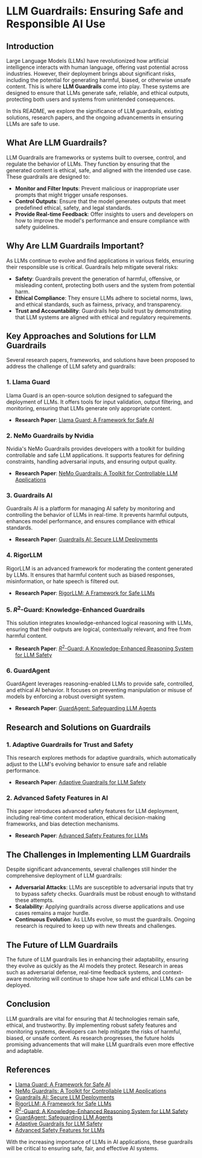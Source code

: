 
# LLM Guardrails: Ensuring Safe and Responsible AI Use

## Introduction

Large Language Models (LLMs) have revolutionized how artificial intelligence interacts with human language, offering vast potential across industries. However, their deployment brings about significant risks, including the potential for generating harmful, biased, or otherwise unsafe content. This is where **LLM Guardrails** come into play. These systems are designed to ensure that LLMs generate safe, reliable, and ethical outputs, protecting both users and systems from unintended consequences.

In this README, we explore the significance of LLM guardrails, existing solutions, research papers, and the ongoing advancements in ensuring LLMs are safe to use.

## What Are LLM Guardrails?

LLM Guardrails are frameworks or systems built to oversee, control, and regulate the behavior of LLMs. They function by ensuring that the generated content is ethical, safe, and aligned with the intended use case. These guardrails are designed to:

- **Monitor and Filter Inputs**: Prevent malicious or inappropriate user prompts that might trigger unsafe responses.
- **Control Outputs**: Ensure that the model generates outputs that meet predefined ethical, safety, and legal standards.
- **Provide Real-time Feedback**: Offer insights to users and developers on how to improve the model's performance and ensure compliance with safety guidelines.

## Why Are LLM Guardrails Important?

As LLMs continue to evolve and find applications in various fields, ensuring their responsible use is critical. Guardrails help mitigate several risks:

- **Safety**: Guardrails prevent the generation of harmful, offensive, or misleading content, protecting both users and the system from potential harm.
- **Ethical Compliance**: They ensure LLMs adhere to societal norms, laws, and ethical standards, such as fairness, privacy, and transparency.
- **Trust and Accountability**: Guardrails help build trust by demonstrating that LLM systems are aligned with ethical and regulatory requirements.

## Key Approaches and Solutions for LLM Guardrails

Several research papers, frameworks, and solutions have been proposed to address the challenge of LLM safety and guardrails:

### 1. **Llama Guard**

Llama Guard is an open-source solution designed to safeguard the deployment of LLMs. It offers tools for input validation, output filtering, and monitoring, ensuring that LLMs generate only appropriate content.

- **Research Paper**: [Llama Guard: A Framework for Safe AI](https://arxiv.org/html/2402.01822v1)

### 2. **NeMo Guardrails by Nvidia**

Nvidia's NeMo Guardrails provides developers with a toolkit for building controllable and safe LLM applications. It supports features for defining constraints, handling adversarial inputs, and ensuring output quality.

- **Research Paper**: [NeMo Guardrails: A Toolkit for Controllable LLM Applications](https://www.researchgate.net/publication/376401604_NeMo_Guardrails_A_Toolkit_for_Controllable_and_Safe_LLM_Applications_with_Programmable_Rails)

### 3. **Guardrails AI**

Guardrails AI is a platform for managing AI safety by monitoring and controlling the behavior of LLMs in real-time. It prevents harmful outputs, enhances model performance, and ensures compliance with ethical standards.

- **Research Paper**: [Guardrails AI: Secure LLM Deployments](https://www.k2view.com/blog/llm-guardrails/)

### 4. **RigorLLM**

RigorLLM is an advanced framework for moderating the content generated by LLMs. It ensures that harmful content such as biased responses, misinformation, or hate speech is filtered out.

- **Research Paper**: [RigorLLM: A Framework for Safe LLMs](https://arxiv.org/abs/2403.13031)

### 5. **$R^2$-Guard: Knowledge-Enhanced Guardrails**

This solution integrates knowledge-enhanced logical reasoning with LLMs, ensuring that their outputs are logical, contextually relevant, and free from harmful content.

- **Research Paper**: [$R^2$-Guard: A Knowledge-Enhanced Reasoning System for LLM Safety](https://arxiv.org/abs/2407.05557)

### 6. **GuardAgent**

GuardAgent leverages reasoning-enabled LLMs to provide safe, controlled, and ethical AI behavior. It focuses on preventing manipulation or misuse of models by enforcing a robust oversight system.

- **Research Paper**: [GuardAgent: Safeguarding LLM Agents](https://arxiv.org/abs/2406.09187)

## Research and Solutions on Guardrails

### 1. **Adaptive Guardrails for Trust and Safety**

This research explores methods for adaptive guardrails, which automatically adjust to the LLM's evolving behavior to ensure safe and reliable performance.

- **Research Paper**: [Adaptive Guardrails for LLM Safety](https://www.researchgate.net/publication/382314247_Guardrails_for_trust_safety_and_ethical_development_and_deployment_of_Large_Language_Models_LLM)

### 2. **Advanced Safety Features in AI**

This paper introduces advanced safety features for LLM deployment, including real-time content moderation, ethical decision-making frameworks, and bias detection mechanisms.

- **Research Paper**: [Advanced Safety Features for LLMs](https://arxiv.org/abs/2407.12358)

## The Challenges in Implementing LLM Guardrails

Despite significant advancements, several challenges still hinder the comprehensive deployment of LLM guardrails:

- **Adversarial Attacks**: LLMs are susceptible to adversarial inputs that try to bypass safety checks. Guardrails must be robust enough to withstand these attempts.
- **Scalability**: Applying guardrails across diverse applications and use cases remains a major hurdle.
- **Continuous Evolution**: As LLMs evolve, so must the guardrails. Ongoing research is required to keep up with new threats and challenges.

## The Future of LLM Guardrails

The future of LLM guardrails lies in enhancing their adaptability, ensuring they evolve as quickly as the AI models they protect. Research in areas such as adversarial defense, real-time feedback systems, and context-aware monitoring will continue to shape how safe and ethical LLMs can be deployed.

## Conclusion

LLM guardrails are vital for ensuring that AI technologies remain safe, ethical, and trustworthy. By implementing robust safety features and monitoring systems, developers can help mitigate the risks of harmful, biased, or unsafe content. As research progresses, the future holds promising advancements that will make LLM guardrails even more effective and adaptable.

## References

- [Llama Guard: A Framework for Safe AI](https://arxiv.org/html/2402.01822v1)
- [NeMo Guardrails: A Toolkit for Controllable LLM Applications](https://www.researchgate.net/publication/376401604_NeMo_Guardrails_A_Toolkit_for_Controllable_and_Safe_LLM_Applications_with_Programmable_Rails)
- [Guardrails AI: Secure LLM Deployments](https://www.k2view.com/blog/llm-guardrails/)
- [RigorLLM: A Framework for Safe LLMs](https://arxiv.org/abs/2403.13031)
- [$R^2$-Guard: A Knowledge-Enhanced Reasoning System for LLM Safety](https://arxiv.org/abs/2407.05557)
- [GuardAgent: Safeguarding LLM Agents](https://arxiv.org/abs/2406.09187)
- [Adaptive Guardrails for LLM Safety](https://www.researchgate.net/publication/382314247_Guardrails_for_trust_safety_and_ethical_development_and_deployment_of_Large_Language_Models_LLM)
- [Advanced Safety Features for LLMs](https://arxiv.org/abs/2407.12358)

With the increasing importance of LLMs in AI applications, these guardrails will be critical to ensuring safe, fair, and effective AI systems.
